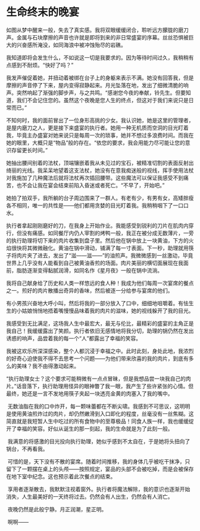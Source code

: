 # 生命终末的晚宴

如图从梦中醒来一般，失去了真实感。我将双眼缓缓闭合，聆听远方朦胧的磨刀声。金属与石块摩擦的声音也许就是即将到来的非日常盛宴的序幕。丝丝恐惧被巨大的兴奋感所淹没，如同海浪中被冲蚀殆尽的岩礁。

我知道即将会发生什么，不如说这一切是我要求的。因为等待时间过久，我稍稍有点感到不耐烦。“快好了吗？”

我发声催促着她，并扭动着被绑在台子上的身躯来表示不满。她没有回答我，但是摩擦的声音停了下来，屋内变得寂静起来。月光坠落在地，发出了细微清脆的响声。突然响起了渐强的脚步声，与之共鸣。“感谢您今夜的奉献，铃先生。但要知道，我们不会记住您的。虽然这个夜晚是您人生的终点，但这对于我们来说只是日常而已。”

不知何时，我的面前冒出了一位身形高挑的少女。我认识她，她是这里的管理者，是屋内磨刀之人，更是接下来盛宴的执行者。她用一种无机质而空洞的目光盯着我，毕竟主办盛宴对她来说只是每周一次的琐事，她并不想过多浪费时间。而我在她的眼里，大概只是“物品”般的存在。“依您的要求，我会用能力尽可能让您的意识存留更长时间。”

她抽出腰间别着的法杖，顶端镶嵌着我从未见过的宝石，被精准切割的表面反射出绮丽的光线。我呆呆地望着这支法杖，她没有在意我痴迷般的视线，挥手使用法杖对我施加了几种魔法后就将法杖再次插回腰带。这些魔法可以保证我感受不到痛苦，也不会让我在宴会结束前陷入昏迷或者死亡。“不早了，开始吧。”

她拍了拍双手，我所躺的台子周边围来了一群人。有老有少，有男有女，高矮胖瘦各不相同，唯一的共性是——他们都用贪婪的目光盯着我。我稍稍咽下了一口口水。

执行者拿起刚刚磨好的刀，在我身上开始作业。我能感受到锐利的刀片在肌肉内穿行，但没有痛感。如同餐厅内仍人宰割的烤鸭一般，我正在被分成无数薄片，一旁的执行助理将切下来的肉片收集到盘子里。然后他在锅中放上一块黄油，下方的火焰很快将其微微融化。黄油在锅中滑动，铺满了每一寸表面。下一秒，助理就用筷子将肉片夹了进去，发出了“滋——滋——”的油煎声。我微微感到一丝激动，毕竟世界上几乎没有人能看到自己被黄油香煎的场面。肉片美丽的横切面展现在我面前，脂肪逐渐变得黏腻润滑，如同名作《星月夜》一般在锅中流淌。

我将自己献身给了历史和人类一样悠远的食人种！我成为他们每周一次宴席的餐点之一。煎好的肉片散播出奇异的香味，然后被逐一分给参与宴席的他们。

有小男孩兴奋地大呼小叫，然后将我的一部分放入了口中，细细地咀嚼着。有怯生生的小姑娘悄悄地捂着嘴慢慢品味着我的肉片的滋味，她的视线躲开了我的目光。

我感受到无比满足，这场我人生中最宏大，最无与伦比，最精彩的盛宴的主角正是我自己！我缓缓露出了笑颜。执行者依旧无感情地将我分切，助理的锅仍然在发出诱惑的响声，品尝着我的每一个“人”都露出了幸福的笑容。 

我被这欢乐所深深感染，整个人都沉浸于幸福之中。此时此刻，身处此地，我浓烈的好奇心迫使我不得不去思考一个问题――为他们带来欣喜的我的肉片，到底有多么的美味？我不由得激动起来。 

“执行助理女士？这个要求可能稍微有一点点冒昧，但是我想品尝一块我自己的肉片。”话音落下，执行助理用怪异的眼神瞥了我一眼，我产生了些许紧张的心情。但最终，她还是一言不发地用筷子夹起一块透亮金黄的肉塞入了我的嘴中。

 无数油脂在我的口中炸开，每一颗味蕾都在不断尖啸。我感到不可思议，这明明是使用黄油煎炸过的肉片，却仍然嫩滑到入口即化的程度，丝毫没有一丝焦糊。这简直就是我短暂人生中吃过的所有食物中的至尊极品！同食人族一样，我也缓缓绽开了幸福的笑容。好似从诞生的那一刻起，我的生命就是为了此刻一般。

 我满意的将感激的目光投向执行助理，她似乎感到不太自在，于是她将头扭向了锅台，不再看我。

 可惜的是，天下没有不散的宴席。随着时间推移，我的身体几乎被吃干抹净，只留下了一颗摆在桌上的头颅――按照规定，宴品的头部不会被吃掉，而是会被保存在地下室中纪念。这也预示着此次餐点的结束。

 享用者逐渐散去，我默默注视着窗外。执行者将魔法解除，我的意识也逐渐开始消失，人生最美好的一天终将过去。仍然会有人出生，仍然会有人消亡。

 夜晚仍然是此般宁静。月正润潮，星正明。

 啊啊――

